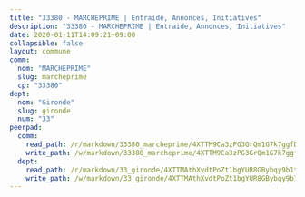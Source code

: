 ```yaml
---
title: "33380 - MARCHEPRIME | Entraide, Annonces, Initiatives"
description: "33380 - MARCHEPRIME | Entraide, Annonces, Initiatives"
date: 2020-01-11T14:09:21+09:00
collapsible: false
layout: commune
comm:
  nom: "MARCHEPRIME"
  slug: marcheprime
  cp: "33380"
dept:
  nom: "Gironde"
  slug: gironde
  num: "33"
peerpad:
  comm:
    read_path: /r/markdown/33380_marcheprime/4XTTM9Ca3zPG3GrQm1G7k7ggfDiLuuTZrgoQuEVidCVmy2iby
    write_path: /w/markdown/33380_marcheprime/4XTTM9Ca3zPG3GrQm1G7k7ggfDiLuuTZrgoQuEVidCVmy2iby-K3TgU6NTZHkzSPUC3dh1y9B78KFv26c2i6FwedUT85QkcgwZQNqdMEbN2Uob8ww8kxv8roTa7ZuqzmL4K5yGZwbRBV8aQ5rjdCSUf9PgyGLQGfvdLt2KtxmHozdqx8MwhJo3mLCo
  dept:
    read_path: /r/markdown/33_gironde/4XTTMAthXvdtPoZt1bgYUR8GBybqy9b1tLUaaKDw5iKj57LRt
    write_path: /w/markdown/33_gironde/4XTTMAthXvdtPoZt1bgYUR8GBybqy9b1tLUaaKDw5iKj57LRt-K3TgU8ogmN5s8hbKrZhkV9P1KQiFepNWXjoYRvdMTW1jt7eRXTmrjG677tN9mcUTsALjzYGgb8mvcrYPJn2Jd8cTiBmF9aZcbgdcQL1kzCPJnSf6X8tpEcGPdTr5qT6cQqEpt6oQ
---
```


